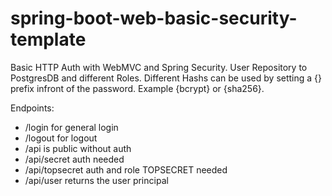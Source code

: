 # spring-boot-web-basic-security-template
 Basic HTTP Auth with WebMVC and Spring Security. User Repository to PostgresDB and different Roles.
 Different Hashs can be used by setting a {} prefix infront of the password. Example {bcrypt} or {sha256}.
 
 Endpoints:
  - /login for general login
  - /logout for logout
  - /api is public without auth
  - /api/secret auth needed
  - /api/topsecret auth and role TOPSECRET needed
  - /api/user returns the user principal